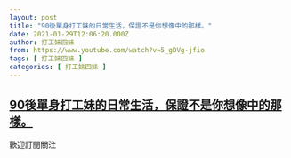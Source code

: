 ```yaml
---
layout: post
title: "90後單身打工妹的日常生活，保證不是你想像中的那樣。"
date: 2021-01-29T12:06:20.000Z
author: 打工妹四妹
from: https://www.youtube.com/watch?v=5_gDVg-jfio
tags: [ 打工妹四妹 ]
categories: [ 打工妹四妹 ]
---
```

<!--1611921980000-->
[90後單身打工妹的日常生活，保證不是你想像中的那樣。](https://www.youtube.com/watch?v=5_gDVg-jfio)
------

<div>
歡迎訂閱關注
</div>
